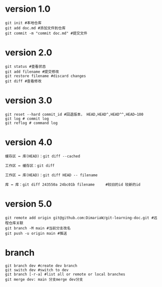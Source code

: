 # version 1.0

```
git init #本地仓库
git add doc.md #添加文件到仓库
git commit -m "commit doc.md" #提交文件
```

# version 2.0

```
git status #查看状态
git add filename #提交修改
git restore filename #discard changes
git diff #查看修改
```

# version 3.0

```
git reset --hard commit_id #回退版本， HEAD,HEAD^,HEAD^^,HEAD~100
git log # commit log
git reflog # command log
```
# version 4.0
```
缓存区 ↔ 库(HEAD)：git diff --cached

工作区 ↔ 缓存区：git diff

工作区 ↔ 库(HEAD)：git diff HEAD -- filename

库 ↔ 库：git diff 243550a 24bc01b filename     #较旧的id 较新的id
```
# version 5.0
```
git remote add origin git@github.com:DimariaW/git-learning-doc.git #远程仓库关联
git branch -M main #当前分支改名
git push -u origin main #推送
```

# branch

```
git branch dev #create dev branch
git switch dev #switch to dev
git branch [-r-a] #list all or remote or local branches
git merge dev: main 分支merge dev分支
```

